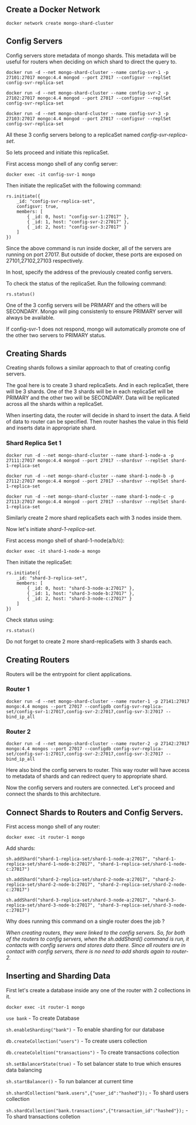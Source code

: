 ## Create a Docker Network
```
docker network create mongo-shard-cluster
```

## Config Servers

Config servers store metadata of mongo shards. This metadata will be useful for routers when deciding on which shard to direct the query to.

```
docker run -d --net mongo-shard-cluster --name config-svr-1 -p 27101:27017 mongo:4.4 mongod --port 27017 --configsvr --replSet config-svr-replica-set
```

```
docker run -d --net mongo-shard-cluster --name config-svr-2 -p 27102:27017 mongo:4.4 mongod --port 27017 --configsvr --replSet config-svr-replica-set
```

```
docker run -d --net mongo-shard-cluster --name config-svr-3 -p 27103:27017 mongo:4.4 mongod --port 27017 --configsvr --replSet config-svr-replica-set
```

All these 3 config servers belong to a replicaSet named *config-svr-replica-set*.

So lets proceed and initiate this replicaSet.

First access mongo shell of any config server:
```
docker exec -it config-svr-1 mongo
```

Then initiate the replicaSet with the following command:
```
rs.initiate({
    _id: "config-svr-replica-set",
    configsvr: true,
    members: [
        { _id: 0, host: "config-svr-1:27017" },
        { _id: 1, host: "config-svr-2:27017" },
        { _id: 2, host: "config-svr-3:27017" }
    ]
})
```
Since the above command is run inside docker, all of the servers are running on port 27017. But outside of docker, these ports are exposed on 27101,27102,27103 respectively.

In host, specify the address of the previously created config servers.

To check the status of the replicaSet. Run the following command:

```
rs.status()
```

One of the 3 config servers will be PRIMARY and the others will be SECONDARY. Mongo will ping consistenly to ensure PRIMARY server will always be available. 

If config-svr-1 does not respond, mongo will automatically promote one of the other two servers to PRIMARY status.

## Creating Shards

Creating shards follows a similar approach to that of creating config servers.

The goal here is to create 3 shard replicaSets. And in each replicaSet, there will be 3 shards. One of the 3 shards will be in each replicaSet will be PRIMARY and the other two will be SECONDARY. Data will be replicated across all the shards within a replicaSet.

When inserting data, the router will decide in shard to insert the data. A field of data to router can be specified. Then router hashes the value in this field and inserts data in appropriate shard.

### Shard Replica Set 1
```
docker run -d --net mongo-shard-cluster --name shard-1-node-a -p 27111:27017 mongo:4.4 mongod --port 27017 --shardsvr --replSet shard-1-replica-set
```

```
docker run -d --net mongo-shard-cluster --name shard-1-node-b -p 27112:27017 mongo:4.4 mongod --port 27017 --shardsvr --replSet shard-1-replica-set
```

```
docker run -d --net mongo-shard-cluster --name shard-1-node-c -p 27113:27017 mongo:4.4 mongod --port 27017 --shardsvr --replSet shard-1-replica-set
```

Similarly create 2 more shard replicaSets each with 3 nodes inside them.

Now let's initiate *shard-1-replica-set*.

First access mongo shell of shard-1-node(a/b/c):

```
docker exec -it shard-1-node-a mongo
```

Then initiate the replicaSet:
```
rs.initiate({
    _id: "shard-3-replica-set",
    members: [
        { _id: 0, host: "shard-3-node-a:27017" },
        { _id: 1, host: "shard-3-node-b:27017" },
        { _id: 2, host: "shard-3-node-c:27017" }
    ]
})
```

Check status using:
```
rs.status()
```

Do not forget to create 2 more shard-replicaSets with 3 shards each.


## Creating Routers

Routers will be the entrypoint for client applications.

### Router 1
```
docker run -d --net mongo-shard-cluster --name router-1 -p 27141:27017 mongo:4.4 mongos --port 27017 --configdb config-svr-replica-set/config-svr-1:27017,config-svr-2:27017,config-svr-3:27017 --bind_ip_all
```

### Router 2
```
docker run -d --net mongo-shard-cluster --name router-2 -p 27142:27017 mongo:4.4 mongos --port 27017 --configdb config-svr-replica-set/config-svr-1:27017,config-svr-2:27017,config-svr-3:27017 --bind_ip_all
```

Here also bind the config servers to router. This way router will have access to metadata of shards and can redirect query to appropriate shard.

Now the config servers and routers are connected. Let's proceed and connect the shards to this architecture.

## Connect Shards to Routers and Config Servers.

First access mongo shell of any router:
```
docker exec -it router-1 mongo
```

Add shards:

```
sh.addShard("shard-1-replica-set/shard-1-node-a:27017", "shard-1-replica-set/shard-1-node-b:27017", "shard-1-replica-set/shard-1-node-c:27017")
```

```
sh.addShard("shard-2-replica-set/shard-2-node-a:27017", "shard-2-replica-set/shard-2-node-b:27017", "shard-2-replica-set/shard-2-node-c:27017")
```

```
sh.addShard("shard-3-replica-set/shard-3-node-a:27017", "shard-3-replica-set/shard-3-node-b:27017", "shard-3-replica-set/shard-3-node-c:27017")
```

Why does running this command on a single router does the job ?

*When creating routers, they were linked to the config servers. So, for both of the routers to config servers, when the sh.addShard() command is run, it contacts with config servers and stores data there. Since all routers are in contact with config servers, there is no need to add shards again to router-2.*

## Inserting and Sharding Data

First let's create a database inside any one of the router with 2 collections in it.

```docker exec -it router-1 mongo```

```use bank``` - To create Database

```sh.enableSharding("bank")``` - To enable sharding for our database

```db.createCollection("users")``` - To create users collection

```db.createColeltion("transactions")``` - To create transactions collection

```sh.setBalancerState(true)``` - To set balancer state to true which ensures data balancing

```sh.startBalancer()``` - To run balancer at current time

```sh.shardCollection("bank.users",{"user_id":"hashed"});``` - To shard users collection

```sh.shardCollection("bank.transactions",{"transaction_id":"hashed"});``` - To shard transactions colletion
